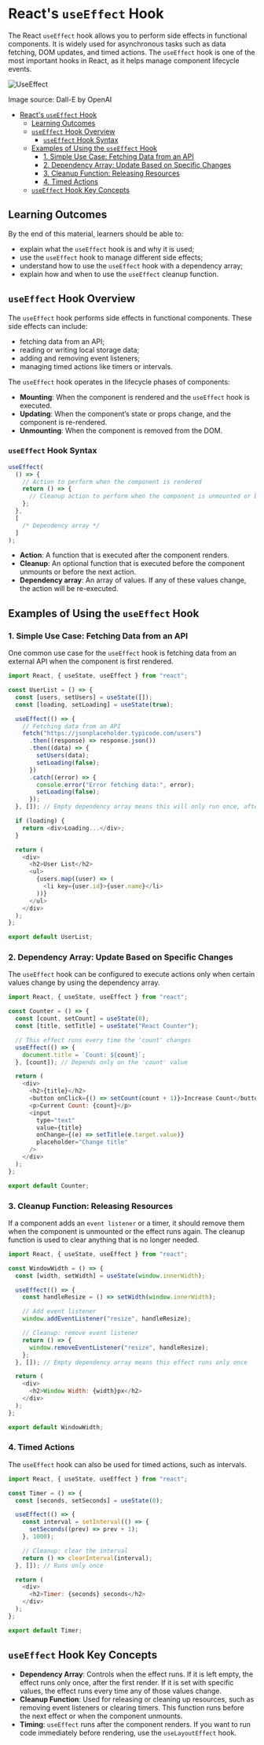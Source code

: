 # React's `useEffect` Hook

The React `useEffect` hook allows you to perform side effects in functional components. It is widely used for asynchronous tasks such as data fetching, DOM updates, and timed actions. The `useEffect` hook is one of the most important hooks in React, as it helps manage component lifecycle events.

![UseEffect](UseEffect.webp)

Image source: Dall-E by OpenAI

- [React's `useEffect` Hook](#reacts-useeffect-hook)
  - [Learning Outcomes](#learning-outcomes)
  - [`useEffect` Hook Overview](#useeffect-hook-overview)
    - [`useEffect` Hook Syntax](#useeffect-hook-syntax)
  - [Examples of Using the `useEffect` Hook](#examples-of-using-the-useeffect-hook)
    - [1. Simple Use Case: Fetching Data from an API](#1-simple-use-case-fetching-data-from-an-api)
    - [2. Dependency Array: Update Based on Specific Changes](#2-dependency-array-update-based-on-specific-changes)
    - [3. Cleanup Function: Releasing Resources](#3-cleanup-function-releasing-resources)
    - [4. Timed Actions](#4-timed-actions)
  - [`useEffect` Hook Key Concepts](#useeffect-hook-key-concepts)

## Learning Outcomes

By the end of this material, learners should be able to:

- explain what the `useEffect` hook is and why it is used;
- use the `useEffect` hook to manage different side effects;
- understand how to use the `useEffect` hook with a dependency array;
- explain how and when to use the `useEffect` cleanup function.

## `useEffect` Hook Overview

The `useEffect` hook performs side effects in functional components. These side effects can include:

- fetching data from an API;
- reading or writing local storage data;
- adding and removing event listeners;
- managing timed actions like timers or intervals.

The `useEffect` hook operates in the lifecycle phases of components:

- **Mounting**: When the component is rendered and the `useEffect` hook is executed.
- **Updating**: When the component’s state or props change, and the component is re-rendered.
- **Unmounting**: When the component is removed from the DOM.

### `useEffect` Hook Syntax

```javascript
useEffect(
  () => {
    // Action to perform when the component is rendered
    return () => {
      // Cleanup action to perform when the component is unmounted or before the next action
    };
  },
  [
    /* Dependency array */
  ]
);
```

- **Action**: A function that is executed after the component renders.
- **Cleanup**: An optional function that is executed before the component unmounts or before the next action.
- **Dependency array**: An array of values. If any of these values change, the action will be re-executed.

## Examples of Using the `useEffect` Hook

### 1. Simple Use Case: Fetching Data from an API

One common use case for the `useEffect` hook is fetching data from an external API when the component is first rendered.

```javascript
import React, { useState, useEffect } from "react";

const UserList = () => {
  const [users, setUsers] = useState([]);
  const [loading, setLoading] = useState(true);

  useEffect(() => {
    // Fetching data from an API
    fetch("https://jsonplaceholder.typicode.com/users")
      .then((response) => response.json())
      .then((data) => {
        setUsers(data);
        setLoading(false);
      })
      .catch((error) => {
        console.error("Error fetching data:", error);
        setLoading(false);
      });
  }, []); // Empty dependency array means this will only run once, after the first render

  if (loading) {
    return <div>Loading...</div>;
  }

  return (
    <div>
      <h2>User List</h2>
      <ul>
        {users.map((user) => (
          <li key={user.id}>{user.name}</li>
        ))}
      </ul>
    </div>
  );
};

export default UserList;
```

### 2. Dependency Array: Update Based on Specific Changes

The `useEffect` hook can be configured to execute actions only when certain values change by using the dependency array.

```javascript
import React, { useState, useEffect } from "react";

const Counter = () => {
  const [count, setCount] = useState(0);
  const [title, setTitle] = useState("React Counter");

  // This effect runs every time the 'count' changes
  useEffect(() => {
    document.title = `Count: ${count}`;
  }, [count]); // Depends only on the 'count' value

  return (
    <div>
      <h2>{title}</h2>
      <button onClick={() => setCount(count + 1)}>Increase Count</button>
      <p>Current Count: {count}</p>
      <input
        type="text"
        value={title}
        onChange={(e) => setTitle(e.target.value)}
        placeholder="Change title"
      />
    </div>
  );
};

export default Counter;
```

### 3. Cleanup Function: Releasing Resources

If a component adds an `event listener` or a timer, it should remove them when the component is unmounted or the effect runs again. The cleanup function is used to clear anything that is no longer needed.

```javascript
import React, { useState, useEffect } from "react";

const WindowWidth = () => {
  const [width, setWidth] = useState(window.innerWidth);

  useEffect(() => {
    const handleResize = () => setWidth(window.innerWidth);

    // Add event listener
    window.addEventListener("resize", handleResize);

    // Cleanup: remove event listener
    return () => {
      window.removeEventListener("resize", handleResize);
    };
  }, []); // Empty dependency array means this effect runs only once

  return (
    <div>
      <h2>Window Width: {width}px</h2>
    </div>
  );
};

export default WindowWidth;
```

### 4. Timed Actions

The `useEffect` hook can also be used for timed actions, such as intervals.

```javascript
import React, { useState, useEffect } from "react";

const Timer = () => {
  const [seconds, setSeconds] = useState(0);

  useEffect(() => {
    const interval = setInterval(() => {
      setSeconds((prev) => prev + 1);
    }, 1000);

    // Cleanup: clear the interval
    return () => clearInterval(interval);
  }, []); // Runs only once

  return (
    <div>
      <h2>Timer: {seconds} seconds</h2>
    </div>
  );
};

export default Timer;
```

## `useEffect` Hook Key Concepts

- **Dependency Array**: Controls when the effect runs. If it is left empty, the effect runs only once, after the first render. If it is set with specific values, the effect runs every time any of those values change.
- **Cleanup Function**: Used for releasing or cleaning up resources, such as removing event listeners or clearing timers. This function runs before the next effect or when the component unmounts.
- **Timing**: `useEffect` runs after the component renders. If you want to run code immediately before rendering, use the `useLayoutEffect` hook.
